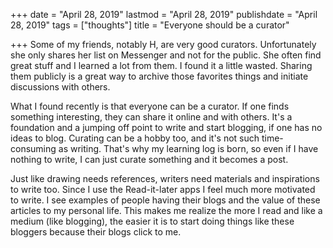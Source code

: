 +++
date = "April 28, 2019"
lastmod = "April 28, 2019"
publishdate = "April 28, 2019"
tags = ["thoughts"]
title = "Everyone should be a curator"

+++
Some of my friends, notably H, are very good curators. Unfortunately she only shares her list on Messenger and not for the public. She often find great stuff and I learned a lot from them. I found it a little wasted. Sharing them publicly is a great way to archive those favorites things and initiate discussions with others.

What I found recently is that everyone can be a curator. If one finds something interesting, they can share it online and with others. It's a foundation and a jumping off point to write and start blogging, if one has no ideas to blog. Curating can be a hobby too, and it's not such time-consuming as writing. That's why my learning log is born, so even if I have nothing to write, I can just curate something and it becomes a post.

Just like drawing needs references, writers need materials and inspirations to write too. Since I use the Read-it-later apps I feel much more motivated to write. I see examples of people having their blogs and the value of these articles to my personal life. This makes me realize the more I read and like a medium (like blogging), the easier it is to start doing things like these bloggers because their blogs click to me.